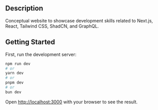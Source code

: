 ## Description

Conceptual website to showcase development skills related to Next.js, React, Tailwind CSS, ShadCN, and GraphQL.


## Getting Started

First, run the development server:

```bash
npm run dev
# or
yarn dev
# or
pnpm dev
# or
bun dev
```

Open [http://localhost:3000](http://localhost:3000) with your browser to see the result.